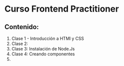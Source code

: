 # Curso Frontend Practitioner

## Contenido:

1. Clase 1 - Introducción a HTMl y CSS
2. Clase 2: 
3. Clase 3: Instalación de Node.Js
4. Clase 4: Creando componentes
5. 